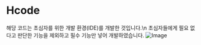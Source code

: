# Hcode
해당 코드는 초심자를 위한 개발 환경(IDE)를 개발한 것입니다.\n
초심자들에게 필요 없다고 판단한 기능을 제외하고 필수 기능만 넣어 개발하였습니다.
![Image](https://github.com/user-attachments/assets/f9c580e2-fceb-4ee0-8426-f74dc5b26e5a)
